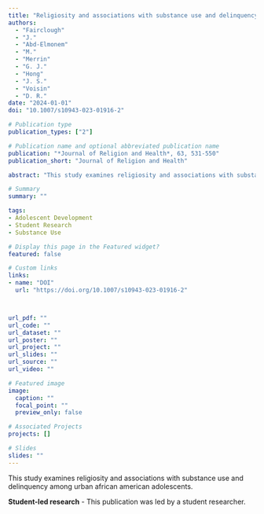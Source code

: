 ```yaml
---
title: "Religiosity and associations with substance use and delinquency among urban African American adolescents (Student-led research)"
authors:
  - "Fairclough"
  - "J."
  - "Abd-Elmonem"
  - "M."
  - "Merrin"
  - "G. J."
  - "Hong"
  - "J. S."
  - "Voisin"
  - "D. R."
date: "2024-01-01"
doi: "10.1007/s10943-023-01916-2"

# Publication type
publication_types: ["2"]

# Publication name and optional abbreviated publication name
publication: "*Journal of Religion and Health*, 63, 531-550"
publication_short: "Journal of Religion and Health"

abstract: "This study examines religiosity and associations with substance use and delinquency among urban african american adolescents."

# Summary
summary: ""

tags:
- Adolescent Development
- Student Research
- Substance Use

# Display this page in the Featured widget?
featured: false

# Custom links
links:
- name: "DOI"
  url: "https://doi.org/10.1007/s10943-023-01916-2"



url_pdf: ""
url_code: ""
url_dataset: ""
url_poster: ""
url_project: ""
url_slides: ""
url_source: ""
url_video: ""

# Featured image
image:
  caption: ""
  focal_point: ""
  preview_only: false

# Associated Projects
projects: []

# Slides
slides: ""
---
```


This study examines religiosity and associations with substance use and delinquency among urban african american adolescents.

**Student-led research** - This publication was led by a student researcher.
